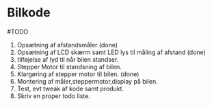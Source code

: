 # Bilkode

#TODO
1. Opsætning af afstandsmåler (done)
2. Opsætning af LCD skærm samt LED lys til måling af afstand (done)
3. tilføjelse af lyd til når bilen standser. 
4. Stepper Motor til standsning af bilen.
5. Klargøring af stepper motor til bilen. (done)
6. Montering af måler,steppermotor,display på bilen.
7. Test, evt tweak af kode samt produkt.
8. Skriv en proper todo liste.
